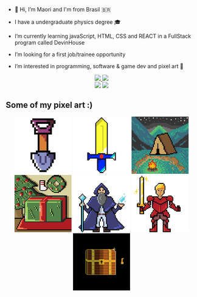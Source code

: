 - :wave: Hi, I’m Maori and I'm from Brasil :brazil:
- I have a undergraduate physics degree :mortar_board:
- I’m currently learning javaScript, HTML, CSS and REACT in a FullStack program called DevinHouse
- I’m looking for a first job/trainee opportunity 

- I’m interested in programming, software & game dev and pixel art :space_invader:

<div align="center">
  <a display="flex" gap="5px" href="https://github.com/maorif">
  <img height="165em" src="https://github-readme-stats.vercel.app/api?username=maorif&show_icons=true&theme=github_dark&include_all_commits=true&count_private=true"/>
  <img height="165em" src="https://github-readme-stats.vercel.app/api/top-langs/?username=maorif&layout=compact&langs_count=7&theme=github_dark"/></a>
</div>
  
<div align="center">
  <a href ="mailto:maorif.dev@gmail.com"><img src="https://img.shields.io/badge/-Gmail-%23333?style=for-the-badge&logo=gmail&logoColor=white" target="_blank"></a>
  <a href="https://www.linkedin.com/in/maori-f" target="_blank"><img src="https://img.shields.io/badge/-LinkedIn-%230077B5?style=for-the-badge&logo=linkedin&logoColor=white" target="_blank"></a>
</div>

<h2> Some of my pixel art :) </h2>

 <div display="flex" flex-flow="row wrap" gap="5px" align="center" class='pixel-art-container'>
  <a href='./my-pixel-art/shovel.png'><img src='./my-pixel-art/shovel.png' alt='pixel art image' width='150px'></a>
  <a href='./my-pixel-art/sword.gif'><img src='./my-pixel-art/sword.gif' alt='pixel art image' width='150px'></a>
  <a href='./my-pixel-art/tent2.png'><img src='./my-pixel-art/tent2.png' alt='pixel art image' width='150px'></a>
  <a href='./my-pixel-art/christmas-256px.png'><img src='./my-pixel-art/christmas-256px.png' alt='pixel art image' width='150px'></a>
  <a href='./my-pixel-art/panoris2.png'><img src='./my-pixel-art/panoris2.png' alt='pixel art image' width='150px'></a>
  <a href='./my-pixel-art/jon.png'><img src='./my-pixel-art/jon.png' alt='pixel art image' width='150px'></a>
  <a href='./my-pixel-art/Treasure_chest_full.gif'><img src='./my-pixel-art/Treasure_chest_full.gif' alt='pixel art image'width='150px'></a>
 </div>
  
<!---
maorif/maorif is a ✨ special ✨ repository because its `README.md` (this file) appears on your GitHub profile.
You can click the Preview link to take a look at your changes.
--->
